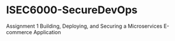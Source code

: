 # ISEC6000-SecureDevOps
Assignment 1 Building, Deploying, and Securing a Microservices E-commerce Application
